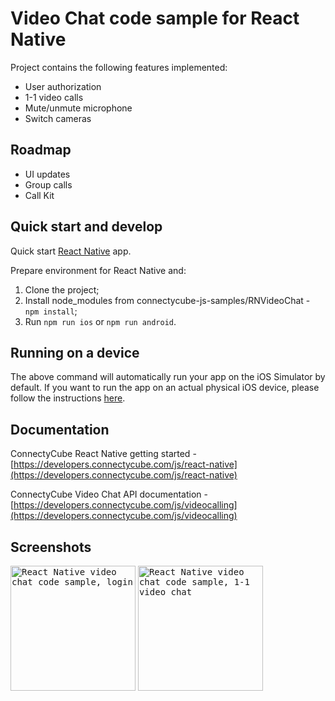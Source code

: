 
# Video Chat code sample for React Native

 
Project contains the following features implemented:

* User authorization
* 1-1 video calls
* Mute/unmute microphone
* Switch cameras


## Roadmap

* UI updates
* Group calls 
* Call Kit

## Quick start and develop

Quick start [React Native](https://facebook.github.io/react-native/docs/getting-started.html) app.

Prepare environment for React Native and:
1) Clone the project;
2) Install node_modules from connectycube-js-samples/RNVideoChat - `npm install`;
3) Run `npm run ios` or `npm run android`.

## Running on a device

The above command will automatically run your app on the iOS Simulator by default. If you want to run the app on an actual physical iOS device, please follow the instructions [here](https://facebook.github.io/react-native/docs/running-on-device).


## Documentation

ConnectyCube React Native getting started - [https://developers.connectycube.com/js/react-native](https://developers.connectycube.com/js/react-native)

ConnectyCube Video Chat API documentation - [https://developers.connectycube.com/js/videocalling](https://developers.connectycube.com/js/videocalling)

## Screenshots

<kbd><img alt="React Native video chat code sample, login" src="https://developers.connectycube.com/docs/_images/code_samples/reactnative_codesample_video_login.png" width="200" /></kbd> <kbd><img alt="React Native video chat code sample, 1-1 video chat" src="https://developers.connectycube.com/docs/_images/code_samples/reactnative_codesample_video_video.png" width="200" /></kbd>
